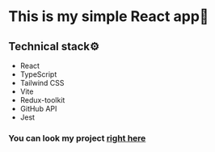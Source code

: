 # This is my simple React app🚀
## Technical stack⚙️

* React
* TypeScript
* Tailwind CSS
* Vite
* Redux-toolkit
* GitHub API
* Jest

### You can look my project [right here](https://viacheslavchistiakov.github.io/Repository-Search/)
